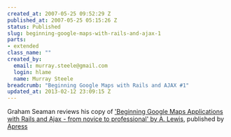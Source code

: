 ```yaml
--- 
created_at: 2007-05-25 09:52:29 Z
published_at: 2007-05-25 05:15:26 Z
status: Published
slug: beginning-google-maps-with-rails-and-ajax-1
parts: 
- extended
class_name: ""
created_by: 
  email: murray.steele@gmail.com
  login: hlame
  name: Murray Steele
breadcrumb: "Beginning Google Maps with Rails and AJAX #1"
updated_at: 2013-02-12 23:09:15 Z
---
```


Graham Seaman reviews his copy of ['Beginning Google Maps Applications with Rails and Ajax - from novice to
professional' by A. Lewis](http://www.amazon.co.uk/Beginning-Google-Maps-Applications-Rails/dp/1590597877/ref=sr_1_2/203-7531475-6650320?ie=UTF8&s=books&qid=1180086616&sr=1-2),  published by [Apress](http://www.apress.com/)


